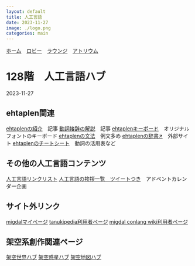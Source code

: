 ```yaml
---
layout: default
title: 人工言語
date: 2023-11-27
image: ./logo.png
categories: main
---
```

[ホーム](./index)　[ロビー](144)　[ラウンジ](159)　[アトリウム](160)
# 128階　人工言語ハブ
2023-11-27

## ehtaplen関連
[ehtaplenの紹介](174)　記事
[動詞接辞の解説](173)　記事
[ehtaplenキーボード](49.html)　オリジナルフォントのキーボード
[ehtaplenの文法](9)　例文多め
[ehtaplenの辞書↗](https://zpdic.ziphil.com/dictionary/91)　外部サイト
[ehtaplenのチートシート](172)　動詞の活用表など

## その他の人工言語コンテンツ
[人工言語リンクリスト](170)
[人工言語の挨拶一覧　ツイートつき](42)　アドベントカレンダー企画

## サイト外リンク
[migdalマイページ](https://migdal.jp/mikanixonable)
[tanukipedia利用者ページ](https://tanukipedia.miraheze.org/wiki/%E5%88%A9%E7%94%A8%E8%80%85:Mikanixonable)
[migdal conlang wiki利用者ページ](https://migdal.miraheze.org/wiki/%E5%88%A9%E7%94%A8%E8%80%85:Mikanixonable)


## 架空系創作関連ページ
[架空世界ハブ](166)
[架空惑星ハブ](136)
[架空地図ハブ](162)




